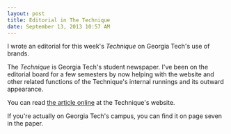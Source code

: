 ```yaml
--- 
layout: post
title: Editorial in The Technique
date: September 13, 2013 10:57 AM
---
```


I wrote an editorial for this week's <em>Technique</em> on Georgia Tech's use of brands.

The <em>Technique</em> is Georgia Tech's student newspaper. I've been on the editorial board for a few semesters by now helping with the website and other related functions of the Technique's internal runnings and its outward appearance.

You can read <a href="http://nique.net/opinions/2013/09/12/tech-brands-need-to-prioritize-quality/">the article online</a> at the Technique's website.

If you're actually on Georgia Tech's campus, you can find it on page seven in the paper.
